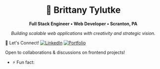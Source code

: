 <h1 align="center">👋 Brittany Tylutke</h1>

<p align="center"><strong>Full Stack Engineer • Web Developer • Scranton, PA</strong></p>

<p align="center"><em>Building scalable web applications with creativity and strategic vision.</em></p>

 📌 Let's Connect!
[![LinkedIn](https://img.shields.io/badge/LinkedIn-Connect-blue?logo=linkedin)](https://www.linkedin.com/in/brittany-tylutke-27418a34a/)
[![Portfolio](https://img.shields.io/badge/Portfolio-Visit-green?logo=firefox)](https://tylub001.github.io/portfolio3.0/)

Open to collaborations & discussions on frontend projects!
- ⚡ Fun fact: 

